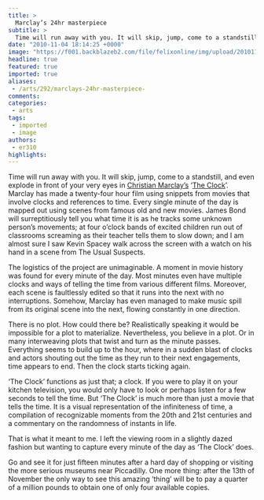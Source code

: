 ```yaml
---
title: >
  Marclay’s 24hr masterpiece
subtitle: >
  Time will run away with you. It will skip, jump, come to a standstill with Marclay's new exhibition.
date: "2010-11-04 18:14:25 +0000"
image: "https://f001.backblazeb2.com/file/felixonline/img/upload/201011041812-ks607-marclays.jpg"
headline: true
featured: true
imported: true
aliases:
 - /arts/292/marclays-24hr-masterpiece-
comments:
categories:
 - arts
tags:
 - imported
 - image
authors:
 - er310
highlights:
---
```


Time will run away with you. It will skip, jump, come to a standstill, and even explode in front of your very eyes in [Christian Marclay’s](http://en.wikipedia.org/wiki/Christian_Marclay) ‘[The Clock](http://www.whitecube.com/exhibitions/cm/)’. Marclay has made a twenty-four hour film using snippets from movies that involve clocks and references to time. Every single minute of the day is mapped out using scenes from famous old and new movies. James Bond will surreptitiously tell you what time it is as he tracks some unknown person’s movements; at four o’clock bands of excited children run out of classrooms screaming as their teacher tells them to slow down; and I am almost sure I saw Kevin Spacey walk across the screen with a watch on his hand in a scene from The Usual Suspects.

The logistics of the project are unimaginable. A moment in movie history was found for every minute of the day. Most minutes even have multiple clocks and ways of telling the time from various different films. Moreover, each scene is faultlessly edited so that it runs into the next with no interruptions. Somehow, Marclay has even managed to make music spill from its original scene into the next, flowing constantly in one direction.

There is no plot. How could there be? Realistically speaking it would be impossible for a plot to materialize. Nevertheless, you believe in a plot. Or in many interweaving plots that twist and turn as the minute passes. Everything seems to build up to the hour, where in a sudden blast of clocks and actors shouting out the time as they run to their next engagements, time appears to end. Then the clock starts ticking again.

‘The Clock’ functions as just that; a clock. If you were to play it on your kitchen television, you would only have to look or perhaps listen for a few seconds to tell the time. But ‘The Clock’ is much more than just a movie that tells the time. It is a visual representation of the infiniteness of time, a compilation of recognizable moments from the 20th and 21st centuries and a commentary on the randomness of instants in life.

That is what it meant to me. I left the viewing room in a slightly dazed fashion but wanting to capture every minute of the day as ‘The Clock’ does.

Go and see it for just fifteen minutes after a hard day of shopping or visiting the more serious museums near Piccadilly. One more thing: after the 13th of November the only way to see this amazing ‘thing’ will be to pay a quarter of a million pounds to obtain one of only four available copies.
